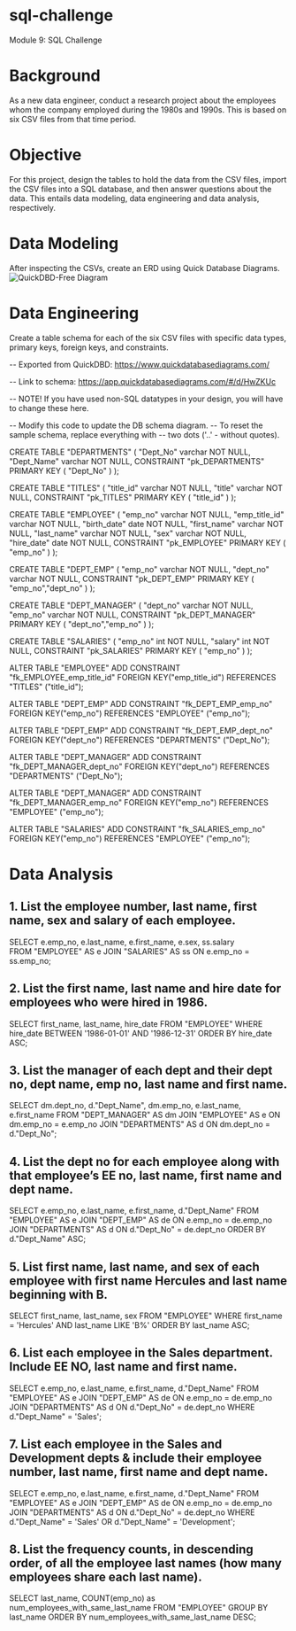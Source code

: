 # sql-challenge
Module 9: SQL Challenge

# Background
As a new data engineer, conduct a research project about the employees whom the company employed during the 1980s and 1990s. This is based on six CSV files from that time period.

# Objective
For this project, design the tables to hold the data from the CSV files, import the CSV files into a SQL database, and then answer questions about the data. This entails data modeling, data engineering and data analysis, respectively.

# Data Modeling
After inspecting the CSVs, create an ERD using Quick Database Diagrams.
![QuickDBD-Free Diagram](https://github.com/RP8844/sql-challenge/assets/118138351/530bb332-f03d-4350-a36b-dede4851775f)

# Data Engineering
Create a table schema for each of the six CSV files with specific data types, primary keys, foreign keys, and constraints.


-- Exported from QuickDBD: https://www.quickdatabasediagrams.com/

-- Link to schema: https://app.quickdatabasediagrams.com/#/d/HwZKUc

-- NOTE! If you have used non-SQL datatypes in your design, you will have to change these here.

-- Modify this code to update the DB schema diagram.
-- To reset the sample schema, replace everything with
-- two dots ('..' - without quotes).

CREATE TABLE "DEPARTMENTS" (
    "Dept_No" varchar   NOT NULL,
    "Dept_Name" varchar   NOT NULL,
    CONSTRAINT "pk_DEPARTMENTS" PRIMARY KEY (
        "Dept_No"
     )
);

CREATE TABLE "TITLES" (
    "title_id" varchar   NOT NULL,
    "title" varchar   NOT NULL,
    CONSTRAINT "pk_TITLES" PRIMARY KEY (
        "title_id"
     )
);

CREATE TABLE "EMPLOYEE" (
    "emp_no" varchar   NOT NULL,
    "emp_title_id" varchar   NOT NULL,
    "birth_date" date   NOT NULL,
    "first_name" varchar   NOT NULL,
    "last_name" varchar   NOT NULL,
    "sex" varchar   NOT NULL,
    "hire_date" date   NOT NULL,
    CONSTRAINT "pk_EMPLOYEE" PRIMARY KEY (
        "emp_no"
     )
);

CREATE TABLE "DEPT_EMP" (
    "emp_no" varchar   NOT NULL,
    "dept_no" varchar   NOT NULL,
    CONSTRAINT "pk_DEPT_EMP" PRIMARY KEY (
        "emp_no","dept_no"
     )
);

CREATE TABLE "DEPT_MANAGER" (
    "dept_no" varchar   NOT NULL,
    "emp_no" varchar   NOT NULL,
    CONSTRAINT "pk_DEPT_MANAGER" PRIMARY KEY (
        "dept_no","emp_no"
     )
);

CREATE TABLE "SALARIES" (
    "emp_no" int   NOT NULL,
    "salary" int   NOT NULL,
    CONSTRAINT "pk_SALARIES" PRIMARY KEY (
        "emp_no"
     )
);

ALTER TABLE "EMPLOYEE" ADD CONSTRAINT "fk_EMPLOYEE_emp_title_id" FOREIGN KEY("emp_title_id")
REFERENCES "TITLES" ("title_id");

ALTER TABLE "DEPT_EMP" ADD CONSTRAINT "fk_DEPT_EMP_emp_no" FOREIGN KEY("emp_no")
REFERENCES "EMPLOYEE" ("emp_no");

ALTER TABLE "DEPT_EMP" ADD CONSTRAINT "fk_DEPT_EMP_dept_no" FOREIGN KEY("dept_no")
REFERENCES "DEPARTMENTS" ("Dept_No");

ALTER TABLE "DEPT_MANAGER" ADD CONSTRAINT "fk_DEPT_MANAGER_dept_no" FOREIGN KEY("dept_no")
REFERENCES "DEPARTMENTS" ("Dept_No");

ALTER TABLE "DEPT_MANAGER" ADD CONSTRAINT "fk_DEPT_MANAGER_emp_no" FOREIGN KEY("emp_no")
REFERENCES "EMPLOYEE" ("emp_no");

ALTER TABLE "SALARIES" ADD CONSTRAINT "fk_SALARIES_emp_no" FOREIGN KEY("emp_no")
REFERENCES "EMPLOYEE" ("emp_no");

# Data Analysis 
## 1. List the employee number, last name, first name, sex and salary of each employee.
SELECT e.emp_no, e.last_name, e.first_name, e.sex, ss.salary  
FROM "EMPLOYEE" AS e
JOIN "SALARIES" AS ss
ON e.emp_no = ss.emp_no;

## 2. List the first name, last name and hire date for employees who were hired in 1986.
SELECT first_name, last_name, hire_date
FROM "EMPLOYEE"
WHERE hire_date BETWEEN '1986-01-01' AND '1986-12-31'
ORDER BY hire_date ASC;

## 3. List the manager of each dept and their dept no, dept name, emp no, last name and first name.
SELECT dm.dept_no, d."Dept_Name", dm.emp_no, e.last_name, e.first_name
FROM "DEPT_MANAGER" AS dm
JOIN "EMPLOYEE" AS e
ON dm.emp_no = e.emp_no
JOIN "DEPARTMENTS" AS d
ON dm.dept_no = d."Dept_No";

## 4. List the dept no for each employee along with that employee’s EE no, last name, first name and dept name.
SELECT e.emp_no, e.last_name, e.first_name, d."Dept_Name"
FROM "EMPLOYEE" AS e
JOIN "DEPT_EMP" AS de
ON e.emp_no = de.emp_no
JOIN "DEPARTMENTS" AS d
ON d."Dept_No" = de.dept_no
ORDER BY d."Dept_Name" ASC;

## 5. List first name, last name, and sex of each employee with first name Hercules and last name beginning with B.
SELECT first_name, last_name, sex
FROM "EMPLOYEE"
WHERE first_name = 'Hercules' AND last_name LIKE 'B%'
ORDER BY last_name ASC;

## 6. List each employee in the Sales department. Include EE NO, last name and first name.
SELECT e.emp_no, e.last_name, e.first_name, d."Dept_Name"
FROM "EMPLOYEE" AS e
JOIN "DEPT_EMP" AS de
ON e.emp_no = de.emp_no
JOIN "DEPARTMENTS" AS d
ON d."Dept_No" = de.dept_no
WHERE d."Dept_Name" = 'Sales';

## 7. List each employee in the Sales and Development depts & include their employee number, last name, first name and dept name.
SELECT e.emp_no, e.last_name, e.first_name, d."Dept_Name"
FROM "EMPLOYEE" AS e
JOIN "DEPT_EMP" AS de
ON e.emp_no = de.emp_no
JOIN "DEPARTMENTS" AS d
ON d."Dept_No" = de.dept_no
WHERE d."Dept_Name" = 'Sales' OR d."Dept_Name" = 'Development';

## 8. List the frequency counts, in descending order, of all the employee last names (how many employees share each last name).
SELECT last_name, COUNT(emp_no) as num_employees_with_same_last_name
FROM "EMPLOYEE"
GROUP BY last_name
ORDER BY num_employees_with_same_last_name DESC;

